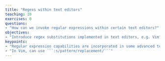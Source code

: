```yaml
---
title: "Regexs within text editors"
teaching: 10
exercises: 0
questions:
- "How can we invoke regular expressions within certain text editors?"
objectives:
- "Introduce regex substitutions implemented in text editors, e.g. Vim"
keypoints:
- "Regular expression capabilities are incorporated in some advanced text editors."
- "In Vim, can use ```:s/pattern/replacement/```"
---
```

